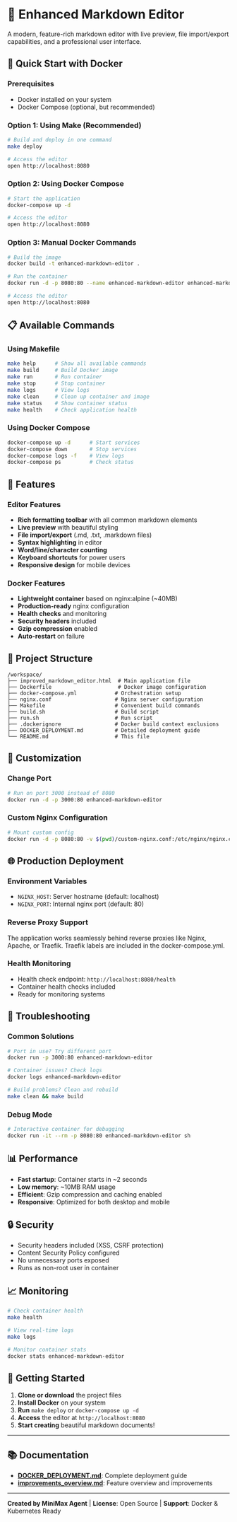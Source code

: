 # 📝 Enhanced Markdown Editor

A modern, feature-rich markdown editor with live preview, file import/export capabilities, and a professional user interface.

## 🚀 Quick Start with Docker

### Prerequisites
- Docker installed on your system
- Docker Compose (optional, but recommended)

### Option 1: Using Make (Recommended)
```bash
# Build and deploy in one command
make deploy

# Access the editor
open http://localhost:8080
```

### Option 2: Using Docker Compose
```bash
# Start the application
docker-compose up -d

# Access the editor
open http://localhost:8080
```

### Option 3: Manual Docker Commands
```bash
# Build the image
docker build -t enhanced-markdown-editor .

# Run the container
docker run -d -p 8080:80 --name enhanced-markdown-editor enhanced-markdown-editor

# Access the editor
open http://localhost:8080
```

## 📋 Available Commands

### Using Makefile
```bash
make help      # Show all available commands
make build     # Build Docker image
make run       # Run container
make stop      # Stop container
make logs      # View logs
make clean     # Clean up container and image
make status    # Show container status
make health    # Check application health
```

### Using Docker Compose
```bash
docker-compose up -d      # Start services
docker-compose down       # Stop services
docker-compose logs -f    # View logs
docker-compose ps         # Check status
```

## 🎯 Features

### Editor Features
- **Rich formatting toolbar** with all common markdown elements
- **Live preview** with beautiful styling
- **File import/export** (.md, .txt, .markdown files)
- **Syntax highlighting** in editor
- **Word/line/character counting**
- **Keyboard shortcuts** for power users
- **Responsive design** for mobile devices

### Docker Features
- **Lightweight container** based on nginx:alpine (~40MB)
- **Production-ready** nginx configuration
- **Health checks** and monitoring
- **Security headers** included
- **Gzip compression** enabled
- **Auto-restart** on failure

## 📁 Project Structure

```
/workspace/
├── improved_markdown_editor.html  # Main application file
├── Dockerfile                     # Docker image configuration
├── docker-compose.yml            # Orchestration setup
├── nginx.conf                    # Nginx server configuration
├── Makefile                      # Convenient build commands
├── build.sh                      # Build script
├── run.sh                        # Run script
├── .dockerignore                 # Docker build context exclusions
├── DOCKER_DEPLOYMENT.md          # Detailed deployment guide
└── README.md                     # This file
```

## 🔧 Customization

### Change Port
```bash
# Run on port 3000 instead of 8080
docker run -d -p 3000:80 enhanced-markdown-editor
```

### Custom Nginx Configuration
```bash
# Mount custom config
docker run -d -p 8080:80 -v $(pwd)/custom-nginx.conf:/etc/nginx/nginx.conf enhanced-markdown-editor
```

## 🌐 Production Deployment

### Environment Variables
- `NGINX_HOST`: Server hostname (default: localhost)
- `NGINX_PORT`: Internal nginx port (default: 80)

### Reverse Proxy Support
The application works seamlessly behind reverse proxies like Nginx, Apache, or Traefik. Traefik labels are included in the docker-compose.yml.

### Health Monitoring
- Health check endpoint: `http://localhost:8080/health`
- Container health checks included
- Ready for monitoring systems

## 🐛 Troubleshooting

### Common Solutions
```bash
# Port in use? Try different port
docker run -p 3000:80 enhanced-markdown-editor

# Container issues? Check logs
docker logs enhanced-markdown-editor

# Build problems? Clean and rebuild
make clean && make build
```

### Debug Mode
```bash
# Interactive container for debugging
docker run -it --rm -p 8080:80 enhanced-markdown-editor sh
```

## 📊 Performance

- **Fast startup**: Container starts in ~2 seconds
- **Low memory**: ~10MB RAM usage
- **Efficient**: Gzip compression and caching enabled
- **Responsive**: Optimized for both desktop and mobile

## 🔒 Security

- Security headers included (XSS, CSRF protection)
- Content Security Policy configured
- No unnecessary ports exposed
- Runs as non-root user in container

## 📈 Monitoring

```bash
# Check container health
make health

# View real-time logs
make logs

# Monitor container stats
docker stats enhanced-markdown-editor
```

## 🎉 Getting Started

1. **Clone or download** the project files
2. **Install Docker** on your system
3. **Run** `make deploy` or `docker-compose up -d`
4. **Access** the editor at `http://localhost:8080`
5. **Start creating** beautiful markdown documents!

---

## 📚 Documentation

- **[DOCKER_DEPLOYMENT.md](DOCKER_DEPLOYMENT.md)**: Complete deployment guide
- **[improvements_overview.md](improvements_overview.md)**: Feature overview and improvements

---

**Created by MiniMax Agent** | **License**: Open Source | **Support**: Docker & Kubernetes Ready
